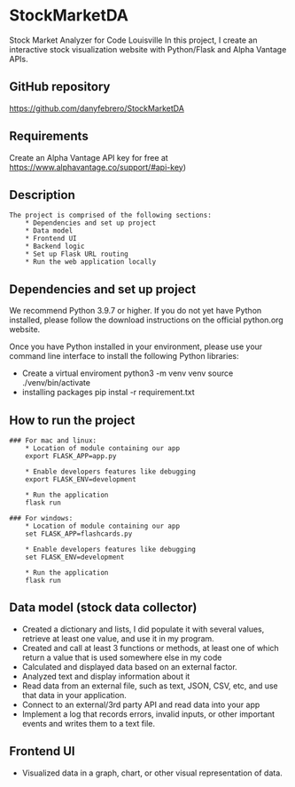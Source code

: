 # StockMarketDA
Stock Market Analyzer for Code Louisville
In this project, I create an interactive stock visualization website with Python/Flask and Alpha Vantage APIs. 

## GitHub repository
https://github.com/danyfebrero/StockMarketDA

## Requirements
Create an Alpha Vantage API key for free at https://www.alphavantage.co/support/#api-key)
     
## Description
    The project is comprised of the following sections:
        * Dependencies and set up project
        * Data model
        * Frontend UI
        * Backend logic
        * Set up Flask URL routing
        * Run the web application locally

## Dependencies and set up project
We recommend Python 3.9.7 or higher. If you do not yet have Python installed, please follow the download instructions on the official python.org website.

Once you have Python installed in your environment, please use your command line interface to install the following Python libraries:
 * Create a virtual enviroment 
    python3 -m venv venv
    source ./venv/bin/activate
 * installing packages
    pip instal -r requirement.txt

## How to run the project
    ### For mac and linux:
        * Location of module containing our app
        export FLASK_APP=app.py

        * Enable developers features like debugging
        export FLASK_ENV=development

        * Run the application
        flask run

    ### For windows:
        * Location of module containing our app
        set FLASK_APP=flashcards.py

        * Enable developers features like debugging
        set FLASK_ENV=development

        * Run the application
        flask run

## Data model (stock data collector)

 * Created a dictionary and lists, I did populate it with several values, retrieve at least one value, and use it in my program.
 * Created and call at least 3 functions or methods, at least one of which return a value that is used somewhere else in my code
 * Calculated and displayed data based on an external factor.
 * Analyzed text and display information about it 
 * Read data from an external file, such as text, JSON, CSV, etc, and use that data in your application.
 * Connect to an external/3rd party API and read data into your app
 * Implement a log that records errors, invalid inputs, or other important events and writes them to a text file.


## Frontend UI
 * Visualized data in a graph, chart, or other visual representation of data.